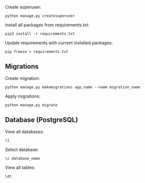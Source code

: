 Create superuser:
```
python manage.py createsuperuser
```

Install all packages from requirements.txt:
```
pip3 install -r requirements.txt
```

Update requirements with current installed packages:
```
pip freeze > requirements.txt
```

## Migrations 
Create migration:
```
python manage.py makemigrations app_name --name migration_name
```

Apply migrations:
```
python manage.py migrate
```

## Database (PostgreSQL)
View all databases:
```
\l
```

Select database:
```
\c database_name
```

View all tables:
```
\dt
```
